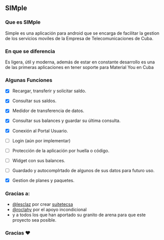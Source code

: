 ## SIMple
### Que es SIMple 
Simple es una aplicación para android que se encarga de facilitar la gestion de los servicios moviles de la Empresa de Telecomunicaciones de Cuba.

### En que se diferencia 
Es ligera, útil y moderna, además de estar en constante desarrollo es una de las primeras aplicaciones en tener soporte para Material You en Cuba

### Algunas Funciones
- [x] Recargar, transferir y solicitar saldo.
- [x] Consultar sus saldos.
- [x] Medidor de transferencia de datos.
- [x] Consultar sus balances y guardar su última consulta.
- [x] Conexión al Portal Usuario.
- [ ] Login (aún por implementar)
- [ ] Protección de la aplicación por huella o código.
- [ ] Widget con sus balances.
- [ ] Guardado y autocomplrtado de algunos de sus datos para futuro uso.
- [x] Gestion de planes y paquetes.



### Gracias a:
- [@lesclaz](https://t.me/lesclaz) por crear [suitetecsa](https://github.com/suitetecsa/)
- [@roclahy](https://twitter.com/roclahy) por el apoyo incondicional 
- y a todos los que han aportado su granito de arena para que este proyecto sea posible. 
### Gracias ❤️
